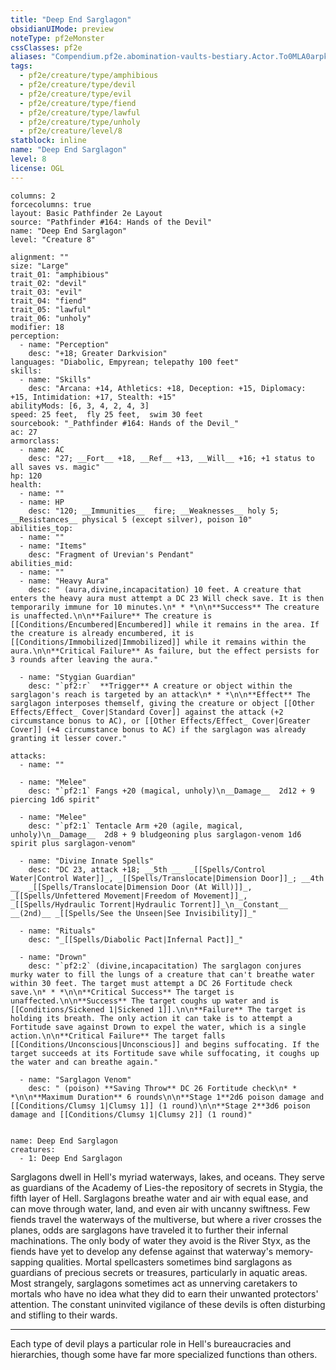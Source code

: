 ```yaml
---
title: "Deep End Sarglagon"
obsidianUIMode: preview
noteType: pf2eMonster
cssClasses: pf2e
aliases: "Compendium.pf2e.abomination-vaults-bestiary.Actor.To0MLA0arpkiE6Cz" 
tags:
  - pf2e/creature/type/amphibious
  - pf2e/creature/type/devil
  - pf2e/creature/type/evil
  - pf2e/creature/type/fiend
  - pf2e/creature/type/lawful
  - pf2e/creature/type/unholy
  - pf2e/creature/level/8
statblock: inline
name: "Deep End Sarglagon"
level: 8
license: OGL
---
```


```statblock
columns: 2
forcecolumns: true
layout: Basic Pathfinder 2e Layout
source: "Pathfinder #164: Hands of the Devil"
name: "Deep End Sarglagon"
level: "Creature 8"

alignment: ""
size: "Large"
trait_01: "amphibious"
trait_02: "devil"
trait_03: "evil"
trait_04: "fiend"
trait_05: "lawful"
trait_06: "unholy"
modifier: 18
perception:
  - name: "Perception"
    desc: "+18; Greater Darkvision"
languages: "Diabolic, Empyrean; telepathy 100 feet"
skills:
  - name: "Skills"
    desc: "Arcana: +14, Athletics: +18, Deception: +15, Diplomacy: +15, Intimidation: +17, Stealth: +15"
abilityMods: [6, 3, 4, 2, 4, 3]
speed: 25 feet,  fly 25 feet,  swim 30 feet
sourcebook: "_Pathfinder #164: Hands of the Devil_"
ac: 27
armorclass:
  - name: AC
    desc: "27; __Fort__ +18, __Ref__ +13, __Will__ +16; +1 status to all saves vs. magic"
hp: 120
health:
  - name: ""
  - name: HP
    desc: "120; __Immunities__  fire; __Weaknesses__ holy 5; __Resistances__ physical 5 (except silver), poison 10"
abilities_top:
  - name: ""
  - name: "Items"
    desc: "Fragment of Urevian's Pendant"
abilities_mid:
  - name: ""
  - name: "Heavy Aura"
    desc: " (aura,divine,incapacitation) 10 feet. A creature that enters the heavy aura must attempt a DC 23 Will check save. It is then temporarily immune for 10 minutes.\n* * *\n\n**Success** The creature is unaffected.\n\n**Failure** The creature is [[Conditions/Encumbered|Encumbered]] while it remains in the area. If the creature is already encumbered, it is [[Conditions/Immobilized|Immobilized]] while it remains within the aura.\n\n**Critical Failure** As failure, but the effect persists for 3 rounds after leaving the aura."

  - name: "Stygian Guardian"
    desc: "`pf2:r`  **Trigger** A creature or object within the sarglagon's reach is targeted by an attack\n* * *\n\n**Effect** The sarglagon interposes themself, giving the creature or object [[Other Effects/Effect_ Cover|Standard Cover]] against the attack (+2 circumstance bonus to AC), or [[Other Effects/Effect_ Cover|Greater Cover]] (+4 circumstance bonus to AC) if the sarglagon was already granting it lesser cover."

attacks:
  - name: ""

  - name: "Melee"
    desc: "`pf2:1` Fangs +20 (magical, unholy)\n__Damage__  2d12 + 9 piercing 1d6 spirit"

  - name: "Melee"
    desc: "`pf2:1` Tentacle Arm +20 (agile, magical, unholy)\n__Damage__  2d8 + 9 bludgeoning plus sarglagon-venom 1d6 spirit plus sarglagon-venom"

  - name: "Divine Innate Spells"
    desc: "DC 23, attack +18; __5th __  _[[Spells/Control Water|Control Water]]_, _[[Spells/Translocate|Dimension Door]]_; __4th __  _[[Spells/Translocate|Dimension Door (At Will)]]_, _[[Spells/Unfettered Movement|Freedom of Movement]]_, _[[Spells/Hydraulic Torrent|Hydraulic Torrent]]_\n__Constant__  __(2nd)__ _[[Spells/See the Unseen|See Invisibility]]_"

  - name: "Rituals"
    desc: "_[[Spells/Diabolic Pact|Infernal Pact]]_"

  - name: "Drown"
    desc: "`pf2:2` (divine,incapacitation) The sarglagon conjures murky water to fill the lungs of a creature that can't breathe water within 30 feet. The target must attempt a DC 26 Fortitude check save.\n* * *\n\n**Critical Success** The target is unaffected.\n\n**Success** The target coughs up water and is [[Conditions/Sickened 1|Sickened 1]].\n\n**Failure** The target is holding its breath. The only action it can take is to attempt a Fortitude save against Drown to expel the water, which is a single action.\n\n**Critical Failure** The target falls [[Conditions/Unconscious|Unconscious]] and begins suffocating. If the target succeeds at its Fortitude save while suffocating, it coughs up the water and can breathe again."

  - name: "Sarglagon Venom"
    desc: " (poison) **Saving Throw** DC 26 Fortitude check\n* * *\n\n**Maximum Duration** 6 rounds\n\n**Stage 1**2d6 poison damage and [[Conditions/Clumsy 1|Clumsy 1]] (1 round)\n\n**Stage 2**3d6 poison damage and [[Conditions/Clumsy 1|Clumsy 2]] (1 round)"
 
```

```encounter-table
name: Deep End Sarglagon
creatures:
  - 1: Deep End Sarglagon
```



Sarglagons dwell in Hell's myriad waterways, lakes, and oceans. They serve as guardians of the Academy of Lies-the repository of secrets in Stygia, the fifth layer of Hell. Sarglagons breathe water and air with equal ease, and can move through water, land, and even air with uncanny swiftness. Few fiends travel the waterways of the multiverse, but where a river crosses the planes, odds are sarglagons have traveled it to further their infernal machinations. The only body of water they avoid is the River Styx, as the fiends have yet to develop any defense against that waterway's memory-sapping qualities. Mortal spellcasters sometimes bind sarglagons as guardians of precious secrets or treasures, particularly in aquatic areas. Most strangely, sarglagons sometimes act as unnerving caretakers to mortals who have no idea what they did to earn their unwanted protectors' attention. The constant uninvited vigilance of these devils is often disturbing and stifling to their wards.

* * *

Each type of devil plays a particular role in Hell's bureaucracies and hierarchies, though some have far more specialized functions than others.
